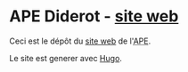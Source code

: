 # APE Diderot - [site web](apediderot.gitlab.io)

Ceci est le dépôt du [site web](apediderot.gitlab.io) de l'<abbr title="Association des Parents d'Élèves">APE</abbr>.

Le site est generer avec [Hugo](https://gohugo.io).
